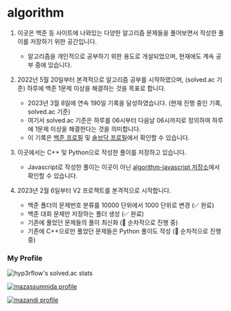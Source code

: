 # algorithm

1. 이곳은 백준 등 사이트에 나와있는 다양한 알고리즘 문제들을 풀어보면서 작성한 풀이를 저장하기 위한 공간입니다.

    * 알고리즘을 개인적으로 공부하기 위한 용도로 개설되었으며, 현재에도 계속 공부 중에 있습니다.

2. 2022년 5월 20일부터 본격적으로 알고리즘 공부를 시작하였으며, (solved.ac 기준) 하루에 백준 1문제 이상을 해결하는 것을 목표로 합니다.

    * 2023년 3월 8일에 연속 190일 기록을 달성하였습니다. (현재 진행 중인 기록, solved.ac 기준)
    * 여기서 solved.ac 기준은 하루를 06시부터 다음날 06시까지로 정의하여 하루에 1문제 이상을 해결한다는 것을 의미합니다.
    * 이 기록은 [백준 프로필](https://www.acmicpc.net/user/infikei) 및 [솔브닥 프로필](https://solved.ac/profile/infikei)에서 확인할 수 있습니다.

3. 이곳에서는 C++ 및 Python으로 작성한 풀이를 저장하고 있습니다.

    * Javascript로 작성한 풀이는 이곳이 아닌 [algorithm-javascript 저장소](https://github.com/infikei/algorithm-javascript)에서 확인할 수 있습니다.

4. 2023년 2월 6일부터 V2 프로젝트를 본격적으로 시작합니다.

    * 백준 폴더의 문제번호 분류를 10000 단위에서 1000 단위로 변경 (:white_check_mark: 완료)
    * 백준 대회 문제만 저장하는 폴더 생성 (:white_check_mark: 완료)
    * 기존에 풀었던 문제들의 풀이 최신화 (:arrows_counterclockwise: 순차적으로 진행 중)
    * 기존에 C++으로만 풀었던 문제들은 Python 풀이도 작성 (:arrows_counterclockwise: 순차적으로 진행 중)

### My Profile

![hyp3rflow's solved.ac stats](https://github-readme-solvedac.hyp3rflow.vercel.app/api/?handle=infikei)

[![mazassumnida profile](http://mazassumnida.wtf/api/v2/generate_badge?boj=infikei)](https://solved.ac/profile/infikei)

[![mazandi profile](http://mazandi.herokuapp.com/api?handle=infikei&theme=dark)](https://solved.ac/profile/infikei)

